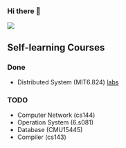 ### Hi there 👋

![](https://github-readme-stats.vercel.app/api?username=CharlieLei)

<!--
**CharlieLei/CharlieLei** is a ✨ _special_ ✨ repository because its `README.md` (this file) appears on your GitHub profile.

Here are some ideas to get you started:

- 🔭 I’m currently working on ...
- 🌱 I’m currently learning ...
- 👯 I’m looking to collaborate on ...
- 🤔 I’m looking for help with ...
- 💬 Ask me about ...
- 📫 How to reach me: ...
- 😄 Pronouns: ...
- ⚡ Fun fact: ...
-->

## Self-learning Courses
### Done

- Distributed System (MIT6.824) [labs]()

### TODO
- Computer Network (cs144)
- Operation System (6.s081)
- Database (CMU15445)
- Compiler (cs143)
